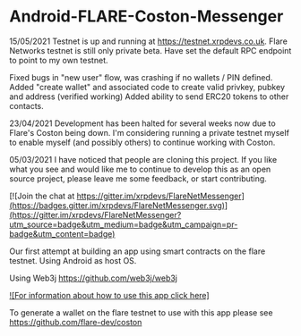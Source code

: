 # Android-FLARE-Coston-Messenger

15/05/2021
Testnet is up and running at https://testnet.xrpdevs.co.uk. Flare Networks testnet is still only private beta.
Have set the default RPC endpoint to point to my own testnet.

Fixed bugs in "new user" flow, was crashing if no wallets / PIN defined.
Added "create wallet" and associated code to create valid privkey, pubkey and address (verified working)
Added ability to send ERC20 tokens to other contacts.

23/04/2021
Development has been halted for several weeks now due to Flare's Coston being down.
I'm considering running a private testnet myself to enable myself (and possibly others) to continue working with Coston.

05/03/2021
I have noticed that people are cloning this project. If you like what you see and would like me to continue to develop this as
an open source project, please leave me some feedback, or start contributing.

[![Join the chat at https://gitter.im/xrpdevs/FlareNetMessenger](https://badges.gitter.im/xrpdevs/FlareNetMessenger.svg)](https://gitter.im/xrpdevs/FlareNetMessenger?utm_source=badge&utm_medium=badge&utm_campaign=pr-badge&utm_content=badge)

Our first attempt at building an app using smart contracts on the flare testnet. Using Android as host OS.

Using Web3j 
https://github.com/web3j/web3j

[![For information about how to use this app click here]](https://xrpdevs.co.uk/2021/02/15/updates-to-flarenetmessenger/)


To generate a wallet on the flare testnet to use with this app please see
https://github.com/flare-dev/coston
